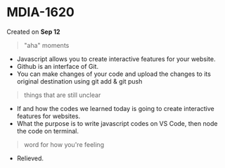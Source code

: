 # MDIA-1620
Created on **Sep 12**
> "aha" moments
- Javascript allows you to create interactive features for your website.
- Github is an interface of Git.
- You can make changes of your code and upload the changes to its original destination using git add & git push
> things that are still unclear
- If and how the codes we learned today is going to create interactive features for websites.
- What the purpose is to write javascript codes on VS Code, then node the code on terminal.
> word for how you're feeling
- Relieved.

